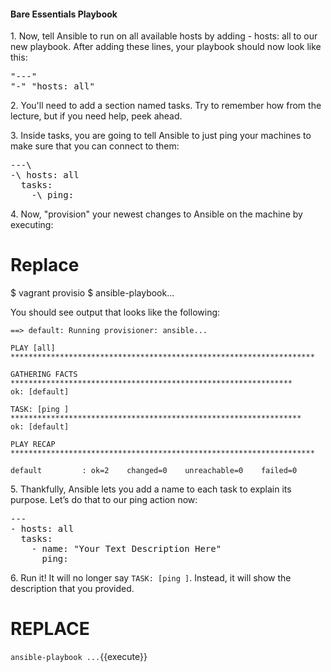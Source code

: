 #### Bare Essentials Playbook

1\. Now, tell Ansible to run on all available hosts by adding - hosts: all to our new playbook. After adding these lines, your playbook should now look like this:

<pre class="file" data-filename="playbook.yml" data-target="replace">
"---"
"-" "hosts: all"
</pre>

2\. You'll need to add a section named tasks. Try to remember how from the lecture, but if you need help, peek ahead.

3\. Inside tasks, you are going to tell Ansible to just ping your machines to make sure that you can connect to them:

<pre class="file" data-filename="playbook.yml">
---\
-\ hosts: all
  tasks:
    -\ ping:
</pre>

4\. Now, "provision" your newest changes to Ansible on the machine by executing:

# Replace
$ vagrant provisio
$ ansible-playbook...

You should see output that looks like the following:

```
==> default: Running provisioner: ansible...

PLAY [all]
********************************************************************

GATHERING FACTS
***************************************************************
ok: [default]

TASK: [ping ]
*****************************************************************
ok: [default]

PLAY RECAP
********************************************************************

default         : ok=2    changed=0    unreachable=0    failed=0
```

5\. Thankfully, Ansible lets you add a name to each task to explain its purpose. Let’s do that to our ping action now:

<pre class="file" data-filename="playbook.yml">
---
- hosts: all
  tasks:
    - name: "Your Text Description Here"
      ping:
</pre>

6\. Run it! It will no longer say `TASK: [ping ]`. Instead, it will show the description that you provided.

# REPLACE
`ansible-playbook ...`{{execute}}

